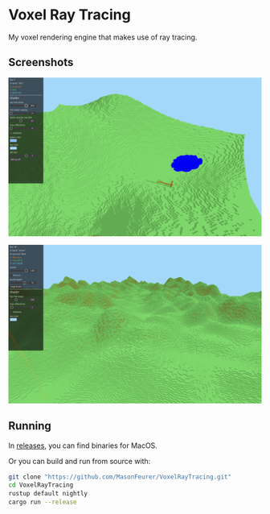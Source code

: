 # Voxel Ray Tracing
My voxel rendering engine that makes use of ray tracing.

## Screenshots
![Screenshot](./screenshots/ss-230226-202607.png)

![Screenshot](./screenshots/ss-230424-075112.png)

## Running
In [releases](./releases), you can find binaries for MacOS.

Or you can build and run from source with:
```sh
git clone "https://github.com/MasonFeurer/VoxelRayTracing.git"
cd VoxelRayTracing
rustup default nightly
cargo run --release
```
